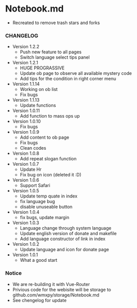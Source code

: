 # Notebook.md

-   Recreated to remove trash stars and forks

### CHANGELOG

-   Version 1.2.2
    -   Push new feature to all pages
    -   Switch language select tips panel
-   Version 1.2.1
    -   HUGE PROGRASSIVE
    -   Update ob page to observe all available mystery code
    -   Add tips for the condition in right corner menu
-   Version 1.1.14
    -   Working on ob list
    -   Fix bugs
-   Version 1.1.13
    -   Update functions
-   Version 1.0.11
    -   Add function to mass ops up
-   Version 1.0.10
    -   Fix bugs
-   Version 1.0.9
    -   Add content to ob page
    -   Fix bugs
    -   Clean codes
-   Version 1.0.8
    -   Add repeat slogan function
-   Version 1.0.7
    -   Update Hr
    -   Fix bug on icon (deleted it :D)
-   Version 1.0.6
    -   Support Safari
-   Version 1.0.5
    -   Update temp quate in index
    -   fix language bug
    -   disable unuseable button
-   Version 1.0.4
    -   fix bugs, update margin
-   Version 1.0.3
    -   Language change through system language
    -   Update english version of donate and makefile
    -   Add language constructor of link in index
-   Version 1.0.2
    -   Update language and icon for donate page
-   Version 1.0.1
    -   What a good start

### Notice

-   We are re-building it with Vue-Router
-   Privious code for the webisite will be storage to github.com/wmxpy/storage/Notebook.md
-   See chengelog for update
